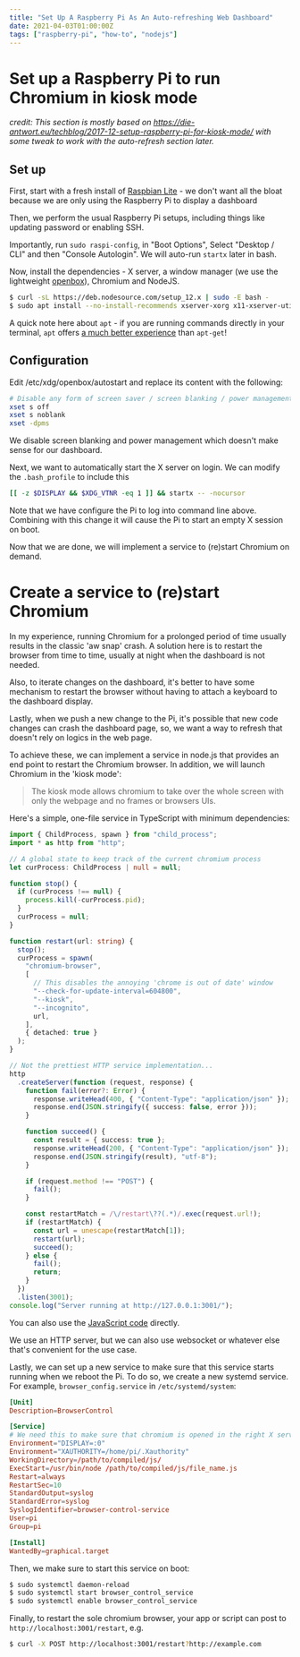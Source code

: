 ```yaml
---
title: "Set Up A Raspberry Pi As An Auto-refreshing Web Dashboard"
date: 2021-04-03T01:00:00Z
tags: ["raspberry-pi", "how-to", "nodejs"]
---
```


# Set up a Raspberry Pi to run Chromium in kiosk mode

_credit: This section is mostly based on
https://die-antwort.eu/techblog/2017-12-setup-raspberry-pi-for-kiosk-mode/
with some tweak to work with the auto-refresh section later._

## Set up

First, start with a fresh install of
[Raspbian Lite](https://www.raspberrypi.org/software/operating-systems/) -
we don't want all the bloat because we are only using the Raspberry
Pi to display a dashboard

Then, we perform the usual Raspberry Pi setups, including things
like updating password or enabling SSH.

Importantly, run `sudo raspi-config`, in "Boot Options", Select
"Desktop / CLI" and then "Console Autologin". We will auto-run
`startx` later in bash.

Now, install the dependencies - X server, a window manager (we use
the lightweight [openbox](http://openbox.org/wiki/Main_Page)),
Chromium and NodeJS.

```bash
$ curl -sL https://deb.nodesource.com/setup_12.x | sudo -E bash -
$ sudo apt install --no-install-recommends xserver-xorg x11-xserver-utils xinit openbox chromium-browser nodejs
```

A quick note here about `apt` - if you are running commands directly
in your terminal, `apt` offers
[a much better experience](<https://askubuntu.com/questions/445384/what-is-the-difference-between-apt-and-apt-get#:~:text=apt%2Dget%20may%20be%20considered,apt%2Dget(8).>)
than `apt-get`!

## Configuration

Edit /etc/xdg/openbox/autostart and replace its content with the following:

```bash
# Disable any form of screen saver / screen blanking / power management
xset s off
xset s noblank
xset -dpms
```

We disable screen blanking and power management which doesn't make sense for our dashboard.

Next, we want to automatically start the X server on login. We can
modify the `.bash_profile` to include this

```bash
[[ -z $DISPLAY && $XDG_VTNR -eq 1 ]] && startx -- -nocursor
```

Note that we have configure the Pi to log into command line above. Combining with
this change it will cause the Pi to start an empty X session on boot.

Now that we are done, we will implement a service to (re)start Chromium on demand.

# Create a service to (re)start Chromium

In my experience, running Chromium for a prolonged period of time
usually results in the classic 'aw snap' crash. A solution here is
to restart the browser from time to time, usually at night when the
dashboard is not needed.

Also, to iterate changes on the dashboard, it's better to have some
mechanism to restart the browser without having to attach a keyboard
to the dashboard display.

Lastly, when we push a new change to the Pi, it's possible that
new code changes can crash the dashboard page, so, we want a way
to refresh that doesn't rely on logics in the web page.

To achieve these, we can implement a service in node.js that
provides an end point to restart the Chromium browser. In addition,
we will launch Chromium in the 'kiosk mode':

> The kiosk mode allows chromium to take over the whole screen with
> only the webpage and no frames or browsers UIs.

Here's a simple, one-file service in TypeScript with minimum dependencies:

```typescript
import { ChildProcess, spawn } from "child_process";
import * as http from "http";

// A global state to keep track of the current chromium process
let curProcess: ChildProcess | null = null;

function stop() {
  if (curProcess !== null) {
    process.kill(-curProcess.pid);
  }
  curProcess = null;
}

function restart(url: string) {
  stop();
  curProcess = spawn(
    "chromium-browser",
    [
      // This disables the annoying 'chrome is out of date' window
      "--check-for-update-interval=604800",
      "--kiosk",
      "--incognito",
      url,
    ],
    { detached: true }
  );
}

// Not the prettiest HTTP service implementation...
http
  .createServer(function (request, response) {
    function fail(error?: Error) {
      response.writeHead(400, { "Content-Type": "application/json" });
      response.end(JSON.stringify({ success: false, error }));
    }

    function succeed() {
      const result = { success: true };
      response.writeHead(200, { "Content-Type": "application/json" });
      response.end(JSON.stringify(result), "utf-8");
    }

    if (request.method !== "POST") {
      fail();
    }

    const restartMatch = /\/restart\??(.*)/.exec(request.url!);
    if (restartMatch) {
      const url = unescape(restartMatch[1]);
      restart(url);
      succeed();
    } else {
      fail();
      return;
    }
  })
  .listen(3001);
console.log("Server running at http://127.0.0.1:3001/");
```

You can also use the [JavaScript code](https://www.typescriptlang.org/play?#code/JYWwDg9gTgLgBAbzgYQBbADYBMAKUIDGApgM4kA0cJYAhgO4B2cAvnAGb4hwBEB62AfTD5iZbgG4AUKEiw4AKjg0ScVDBhh2nHmo0TJkjEXgEArlDyFSJAFwp+uEdbgAfOA1MYMcALzvPGFKSbKYMBDDAEEwkMBBgABQAlIiScHDAbHDxZhZOZHAAhD5+Hl7JCKlpcMJWZAB0ANaYGPEAtDmWoiR1YMBYiVJpzJUdeSolAVLDwaHhkUxQpDA0sPHmGHYxUMAMAObllTFxSYNwo7XjVLSM8ZVpvKicwKYgrQBG+HQkRFDc5HdwADaALSAHpQXAACroFRYYAkGhvIwqGCoIhKBgMCAATx2uzgAHI+Jx0fC4BBTPAIJksDQYEQCXA6DssBA6CCeK12miCA1WmxoK1TGBafTWjt6VAAG40DA+ABsAAYACwADkVir+HO4XKaEBIDS1VSqOvFYQguwYwFiRuNcHW-2NAF1HVUkFhjDQ+EQsHYYFBTOjhmkBpJprowJU6gRFnSiABlH5Sn7xEJhCJRLKLACOgZilEW1Ci3wOxrTc0zbBomHiP3wUAA-HYAKJQeulu2FyAMb51OjbekACSINCw8WVGsoSG4yCi9IYMFakOxYCI3Ds3BoYDAGGABDp81BACsSFFuCxQ3a4F3i0Q6kQGGOAFLxgDyADk6ls8RlsfEkCQpgEF0dhVhg3yUHW0AXpeVTTGWswZtEQHED6SQpFeBDFvAhaePAfgASh1h+gGQanMaN49ne-bWkQw6jvEABMk6IDws4Lg+i7Lqu648FuO57geUTHqeDDnswsEUaQ3a9g+z5vp+357L+8S4RgMCJJQ3CUmwrSqtwkksAYxoZFmRC5ksdQgMYqAQFghTFDwOCvvGkIGRhdpVjWhnwVUWE9jhSwrDAACydJ8L4cCggAOqChbLLA0UNg28R1PIiSgveAAeRAEKp5l5jAdTrAUhmmflMTBWFMB8B2xr+TE9pQN4fihKQ+6rhVCWheFqCAgAjE6hlpPFwVrM1w1UERaE+XARDgeiFRXl5LSTYsMDmAw5FGUMiRRruMQPvEADMGr9aGDUQEYdQYBa8TcIm0o-NeoRWnsSjwBGNjgv1jEAOx1IqgN1P1NinYq-WggZ4hAA) directly.

We use an HTTP server, but we can also use websocket or
whatever else that's convenient for the use case.

Lastly, we can set up a new service to make sure that this service
starts running when we reboot the Pi. To do so, we create a new systemd service.
For example, `browser_config.service` in `/etc/systemd/system`:

```toml
[Unit]
Description=BrowserControl

[Service]
# We need this to make sure that chromium is opened in the right X server session
Environment="DISPLAY=:0"
Environment="XAUTHORITY=/home/pi/.Xauthority"
WorkingDirectory=/path/to/compiled/js/
ExecStart=/usr/bin/node /path/to/compiled/js/file_name.js
Restart=always
RestartSec=10
StandardOutput=syslog
StandardError=syslog
SyslogIdentifier=browser-control-service
User=pi
Group=pi

[Install]
WantedBy=graphical.target
```

Then, we make sure to start this service on boot:

```bash
$ sudo systemctl daemon-reload
$ sudo systemctl start browser_control_service
$ sudo systemctl enable browser_control_service
```

Finally, to restart the sole chromium browser, your app or script can post
to `http://localhost:3001/restart`, e.g.

```bash
$ curl -X POST http://localhost:3001/restart?http://example.com
```
